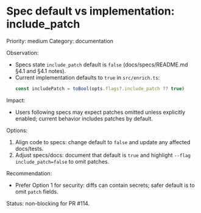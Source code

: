 # Spec default vs implementation: include_patch

Priority: medium
Category: documentation

Observation:
- Specs state `include_patch` default is `false` (docs/specs/README.md §4.1 and §4.1 notes).
- Current implementation defaults to `true` in `src/enrich.ts`:
  ```ts
  const includePatch = toBool(opts.flags?.include_patch ?? true)
  ```
Impact:
- Users following specs may expect patches omitted unless explicitly enabled; current behavior includes patches by default.

Options:
1) Align code to specs: change default to `false` and update any affected docs/tests.
2) Adjust specs/docs: document that default is `true` and highlight `--flag include_patch=false` to omit patches.

Recommendation:
- Prefer Option 1 for security: diffs can contain secrets; safer default is to omit `patch` fields.

Status: non-blocking for PR #114.
